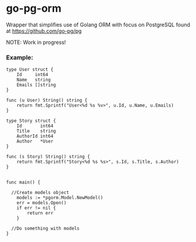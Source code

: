 # go-pg-orm
Wrapper that simplifies use of Golang ORM with focus on PostgreSQL found at https://github.com/go-pg/pg

NOTE: Work in progress!

### Example:
```
type User struct {
    Id     int64
    Name   string
    Emails []string
}

func (u User) String() string {
    return fmt.Sprintf("User<%d %s %v>", u.Id, u.Name, u.Emails)
}

type Story struct {
    Id       int64
    Title    string
    AuthorId int64
    Author   *User
}

func (s Story) String() string {
    return fmt.Sprintf("Story<%d %s %s>", s.Id, s.Title, s.Author)
}


func main() {

  //Create models object
	models := *pgorm.Model.NewModel()
	err = models.Open()
	if err != nil {
		return err
	}
  
  //Do something with models
}
```
